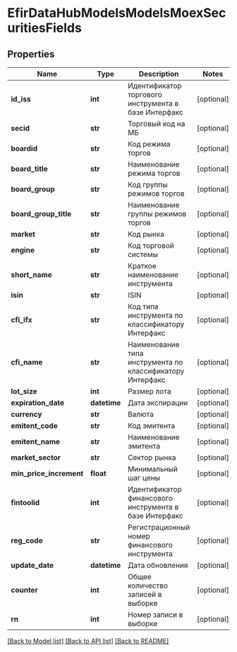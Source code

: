 # EfirDataHubModelsModelsMoexSecuritiesFields

## Properties
Name | Type | Description | Notes
------------ | ------------- | ------------- | -------------
**id_iss** | **int** | Идентификатор торгового инструмента в базе Интерфакс | [optional] 
**secid** | **str** | Торговый код на МБ | [optional] 
**boardid** | **str** | Код режима торгов | [optional] 
**board_title** | **str** | Наименование режима торгов | [optional] 
**board_group** | **str** | Код группы режимов торгов | [optional] 
**board_group_title** | **str** | Наименование группы режимов торгов | [optional] 
**market** | **str** | Код рынка | [optional] 
**engine** | **str** | Код торговой системы | [optional] 
**short_name** | **str** | Краткое наименование инструмента | [optional] 
**isin** | **str** | ISIN | [optional] 
**cfi_ifx** | **str** | Код типа инструмента по классификатору Интерфакс | [optional] 
**cfi_name** | **str** | Наименование типа инструмента по классификатору Интерфакс | [optional] 
**lot_size** | **int** | Размер лота | [optional] 
**expiration_date** | **datetime** | Дата экспирации | [optional] 
**currency** | **str** | Валюта | [optional] 
**emitent_code** | **str** | Код эмитента | [optional] 
**emitent_name** | **str** | Наименование эмитента | [optional] 
**market_sector** | **str** | Сектор рынка | [optional] 
**min_price_increment** | **float** | Минимальный шаг цены | [optional] 
**fintoolid** | **int** | Идентификатор финансового инструмента в базе Интерфакс | [optional] 
**reg_code** | **str** | Регистрационный номер финансового инструмента | [optional] 
**update_date** | **datetime** | Дата обновления | [optional] 
**counter** | **int** | Общее количество записей в выборке | [optional] 
**rn** | **int** | Номер записи в выборке | [optional] 

[[Back to Model list]](../README.md#documentation-for-models) [[Back to API list]](../README.md#documentation-for-api-endpoints) [[Back to README]](../README.md)

